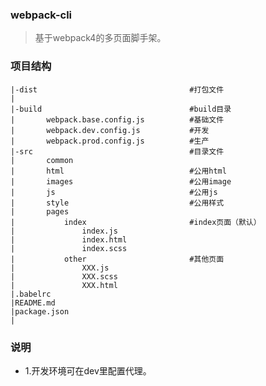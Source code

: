 ### webpack-cli
> 基于webpack4的多页面脚手架。

### 项目结构

```
|-dist									#打包文件
|
|-build									#build目录
|		webpack.base.config.js			#基础文件
|		webpack.dev.config.js			#开发
|		webpack.prod.config.js			#生产
|-src									#目录文件
|		common							
|		html							#公用html
|		images							#公用image
|		js								#公用js
|		style							#公用样式
|		pages
|			index						#index页面（默认）
|				index.js
|				index.html
|				index.scss
|			other						#其他页面
|				XXX.js
|				XXX.scss
|				XXX.html
|.babelrc
|README.md
|package.json
|
```

### 说明
- 1.开发环境可在dev里配置代理。
